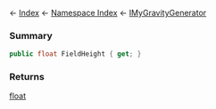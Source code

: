 ← [Index](Api-Index) ← [Namespace Index](Namespace-Index) ← [IMyGravityGenerator](SpaceEngineers.Game.ModAPI.Ingame.IMyGravityGenerator)

### Summary

```csharp
public float FieldHeight { get; }
```

### Returns

[float](https://docs.microsoft.com/en-us/dotnet/api/system.single?view=netframework-4.6)

